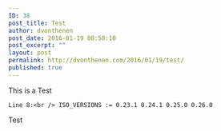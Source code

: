 ```yaml
---
ID: 38
post_title: Test
author: dvonthenen
post_date: 2016-01-19 08:58:10
post_excerpt: ""
layout: post
permalink: http://dvonthenen.com/2016/01/19/test/
published: true
---
```

This is a Test

`Line 8:<br />
ISO_VERSIONS := 0.23.1 0.24.1 0.25.0 0.26.0`

Test